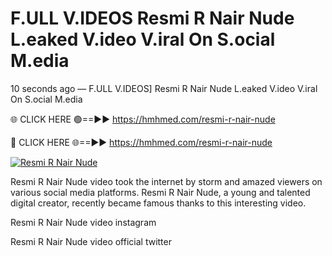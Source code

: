 # F.ULL V.IDEOS Resmi R Nair Nude L.eaked V.ideo V.iral On S.ocial M.edia

10 seconds ago — F.ULL V.IDEOS] Resmi R Nair Nude L.eaked V.ideo V.iral On S.ocial M.edia

🌐 CLICK HERE 🟢==►► https://hmhmed.com/resmi-r-nair-nude

🔴 CLICK HERE 🌐==►► https://hmhmed.com/resmi-r-nair-nude

[![Resmi R Nair Nude](https://i.imgur.com/dJHk4Zq.gif)](https://hmhmed.com/resmi-r-nair-nude)

Resmi R Nair Nude video took the internet by storm and amazed viewers on various social media platforms. Resmi R Nair Nude, a young and talented digital creator, recently became famous thanks to this interesting video.

Resmi R Nair Nude video instagram

Resmi R Nair Nude video official twitter
